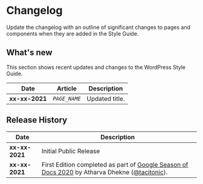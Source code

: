 # Changelog

Update the changelog with an outline of significant changes to pages and components when they are added in the Style Guide.

## What's new

This section shows recent updates and changes to the WordPress Style Guide.

| **Date** | **Article** | **Description** |
|----------|-------------|-----------------|
| **xx-xx-2021** | <code><var>PAGE_NAME</code></var> | Updated title. |

## Release History

| **Date** | **Description** |
|----------|-----------------|
| **xx-xx-2021** | Initial Public Release |
| **xx-xx-2021** | First Edition completed as part of [Google Season of Docs 2020](https://developers.google.com/season-of-docs/docs/participants/project-wordpress-tacitonic) by Atharva Dhekne ([@tacitonic](https://github.com/tacitonic)). |
